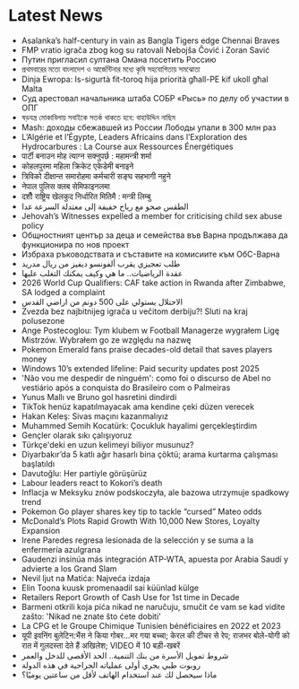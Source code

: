 # Latest News
-  Asalanka’s half-century in vain as Bangla Tigers edge Chennai Braves
-  FMP vratio igrača zbog kog su ratovali Nebojša Čović i Zoran Savić
-  Путин пригласил султана Омана посетить Россию
-  প্রথমবারের মতো বাংলাদেশ ও আর্জেন্টিনার মধ্যে কৃষি সহযোগিতায় সমঝোতা
-  Dinja Ewropa: Is-sigurtà fit-toroq hija priorità għall-PE kif ukoll għal Malta
-  Суд арестовал начальника штаба СОБР «Рысь» по делу об участии в ОПГ
-  ষড়যন্ত্র মোকাবিলায় সবাইকে সতর্ক থাকতে হবে: বাহাউদ্দিন নাছিম
-  Mash: доходы сбежавшей из России Лободы упали в 300 млн раз
-  L’Algérie et l’Égypte, Leaders Africains dans l’Exploration des Hydrocarbures : La Course aux Ressources Énergétiques
-  पार्टी बनाउन मोह त्याग्न सक्नुपर्छ : महामन्त्री शर्मा
-  कोहलपुरमा महिला क्रिकेट एकेडेमी बनाइने
-  त्रिविको दीक्षान्त समारोहमा कर्मचारी सङ्घ सहभागी नहुने
-  नेपाल पुलिस क्लब सेमिफाइनलमा
-  दशौँ राष्ट्रिय खेलकुद निर्धारित मितिमै : मन्त्री लिम्बु
-  الطقس صحو مع رياح خفيفة إلى معتدلة السرعة غدا
-  Jehovah’s Witnesses expelled a member for criticising child sex abuse policy
-  Общностният център за деца и семейства във Варна продължава да функционира по нов проект
-  Избраха ръководствата и съставите на комисиите към ОбС-Варна
-  طلب تعجيزي يقرب ألفونسو ديفيز من ريال مدريد
-  عقدة الرياضيات.. ما هي وكيف يمكنك التغلب عليها
-  2026 World Cup Qualifiers: CAF take action in Rwanda after Zimbabwe, SA lodged a complaint
-  الاحتلال يستولي على 500 دونم من اراضي القدس
-  Zvezda bez najbitnijeg igrača u večitom derbiju?! Sluti na kraj polusezone
-  Ange Postecoglou: Tym klubem w Football Managerze wygrałem Ligę Mistrzów. Wybrałem go ze względu na nazwę
-  Pokemon Emerald fans praise decades-old detail that saves players money
-  Windows 10’s extended lifeline: Paid security updates post 2025
-  'Não vou me despedir de ninguém': como foi o discurso de Abel no vestiário após a conquista do Brasileiro com o Palmeiras
-  Yunus Mallı ve Bruno gol hasretini dindirdi
-  TikTok henüz kapatılmayacak ama kendine çeki düzen verecek
-  Hakan Keleş: Sivas maçını kazanmalıyız
-  Muhammed Semih Kocatürk: Çocukluk hayalimi gerçekleştirdim
-  Gençler olarak sıkı çalışıyoruz
-  Türkçe'deki en uzun kelimeyi biliyor musunuz?
-  Diyarbakır’da 5 katlı ağır hasarlı bina çöktü; arama kurtarma çalışması başlatıldı
-  Davutoğlu: Her partiyle görüşürüz
-  Labour leaders react to Kokori’s death
-  Inflacja w Meksyku znów podskoczyła, ale bazowa utrzymuje spadkowy trend
-  Pokemon Go player shares key tip to tackle “cursed” Mateo odds
-  McDonald’s Plots Rapid Growth With 10,000 New Stores, Loyalty Expansion
-  Irene Paredes regresa lesionada de la selección y se suma a la enfermería azulgrana
-  Gaudenzi insinúa más integración ATP-WTA, apuesta por Arabia Saudí y advierte a los Grand Slam
-  Nevil ljut na Matića: Najveća izdaja
-  Elin Toona kuusk promenaadil sai küünlad külge
-  Retailers Report Growth of Cash Use for 1st time in Decade
-  Barmeni otkrili koja pića nikad ne naručuju, smučit će vam se kad vidite zašto: 'Nikad ne znate što ćete dobiti'
-  La CPG et le Groupe Chimique Tunisien bénéficiaires en 2022 et 2023
-  यूपी इवनिंग बुलेटिन:भैंस ने किया गोबर...मर गया बच्चा; केरल की टीचर से रेप; राजभर बोले-योगी को रात में गुलदस्ता देते हैं अखिलेश; VIDEO में 10 बड़ी-खबरें
-  شروط تمويل الأسرة من بنك التنمية.. الحد الأقصى للدخل والعمر
-  روبوت طبي يجري أولى عملياته الجراحية في هذه الدولة
-  ماذا سيحصل لك عند استخدام الهاتف لأقل من ساعتين يوميًا؟
